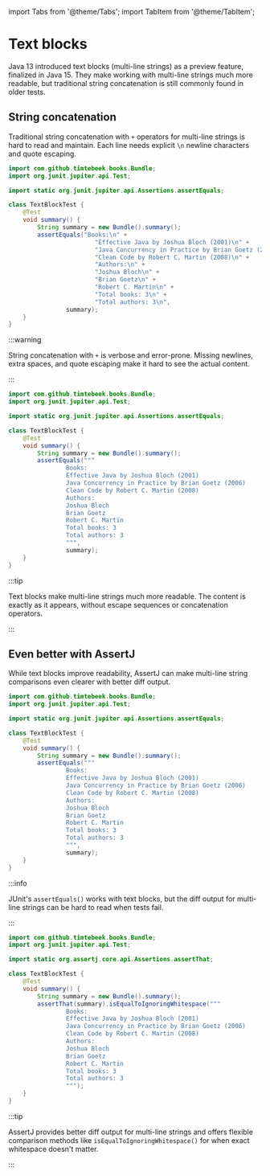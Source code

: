 import Tabs from '@theme/Tabs';
import TabItem from '@theme/TabItem';

# Text blocks

Java 13 introduced text blocks (multi-line strings) as a preview feature, finalized in Java 15.
They make working with multi-line strings much more readable, but traditional string concatenation is still commonly found in older tests.

## String concatenation

Traditional string concatenation with `+` operators for multi-line strings is hard to read and maintain.
Each line needs explicit `\n` newline characters and quote escaping.

<Tabs groupId="state">
<TabItem value="before" label="Before">

```java title="TextBlockTest.java"
import com.github.timtebeek.books.Bundle;
import org.junit.jupiter.api.Test;

import static org.junit.jupiter.api.Assertions.assertEquals;

class TextBlockTest {
    @Test
    void summary() {
        String summary = new Bundle().summary();
        assertEquals("Books:\n" +
                        "Effective Java by Joshua Bloch (2001)\n" +
                        "Java Concurrency in Practice by Brian Goetz (2006)\n" +
                        "Clean Code by Robert C. Martin (2008)\n" +
                        "Authors:\n" +
                        "Joshua Bloch\n" +
                        "Brian Goetz\n" +
                        "Robert C. Martin\n" +
                        "Total books: 3\n" +
                        "Total authors: 3\n",
                summary);
    }
}
```

:::warning

String concatenation with `+` is verbose and error-prone. Missing newlines, extra spaces, and quote escaping make it hard to see the actual content.

:::

</TabItem>
<TabItem value="after" label="After">

```java title="TextBlockTest.java"
import com.github.timtebeek.books.Bundle;
import org.junit.jupiter.api.Test;

import static org.junit.jupiter.api.Assertions.assertEquals;

class TextBlockTest {
    @Test
    void summary() {
        String summary = new Bundle().summary();
        assertEquals("""
                Books:
                Effective Java by Joshua Bloch (2001)
                Java Concurrency in Practice by Brian Goetz (2006)
                Clean Code by Robert C. Martin (2008)
                Authors:
                Joshua Bloch
                Brian Goetz
                Robert C. Martin
                Total books: 3
                Total authors: 3
                """,
                summary);
    }
}
```

:::tip

Text blocks make multi-line strings much more readable. The content is exactly as it appears, without escape sequences or concatenation operators.

:::

</TabItem>
</Tabs>

## Even better with AssertJ

While text blocks improve readability, AssertJ can make multi-line string comparisons even clearer with better diff output.

<Tabs groupId="state">
<TabItem value="before" label="Before">

```java title="TextBlockTest.java"
import com.github.timtebeek.books.Bundle;
import org.junit.jupiter.api.Test;

import static org.junit.jupiter.api.Assertions.assertEquals;

class TextBlockTest {
    @Test
    void summary() {
        String summary = new Bundle().summary();
        assertEquals("""
                Books:
                Effective Java by Joshua Bloch (2001)
                Java Concurrency in Practice by Brian Goetz (2006)
                Clean Code by Robert C. Martin (2008)
                Authors:
                Joshua Bloch
                Brian Goetz
                Robert C. Martin
                Total books: 3
                Total authors: 3
                """,
                summary);
    }
}
```

:::info

JUnit's `assertEquals()` works with text blocks, but the diff output for multi-line strings can be hard to read when tests fail.

:::

</TabItem>
<TabItem value="after" label="After">

```java title="TextBlockTest.java"
import com.github.timtebeek.books.Bundle;
import org.junit.jupiter.api.Test;

import static org.assertj.core.api.Assertions.assertThat;

class TextBlockTest {
    @Test
    void summary() {
        String summary = new Bundle().summary();
        assertThat(summary).isEqualToIgnoringWhitespace("""
                Books:
                Effective Java by Joshua Bloch (2001)
                Java Concurrency in Practice by Brian Goetz (2006)
                Clean Code by Robert C. Martin (2008)
                Authors:
                Joshua Bloch
                Brian Goetz
                Robert C. Martin
                Total books: 3
                Total authors: 3
                """);
    }
}
```

:::tip

AssertJ provides better diff output for multi-line strings and offers flexible comparison methods like `isEqualToIgnoringWhitespace()` for when exact whitespace doesn't matter.

:::

</TabItem>
</Tabs>
